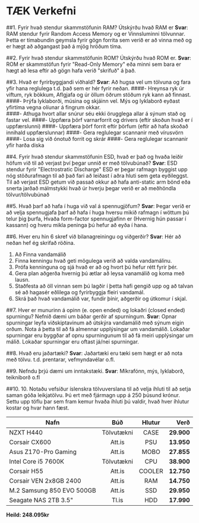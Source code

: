 # TÆK Verkefni
##1. Fyrir hvað stendur skammstöfunin RAM? Útskýrðu hvað RAM er
**Svar**: RAM stendur fyrir Random Access Memory og er Vinnsluminni tölvunnar.
Þetta er tímabundin geymsla fyrir gögn forrita sem verið er að vinna með og er hægt að
aðgangast það á mjög hröðum tíma.

##2. Fyrir hvað stendur skammstöfunin ROM? Útskýrðu hvað ROM er.
**Svar**: ROM er skammstöfun fyrir "Read-Only Memory" eða minni sem bara er hægt að lesa eftir að
gögn hafa verið "skrifuð" á það.

##3. Hvað er fyrirbyggjandi viðhald?
**Svar**: Að hugsa vel um tölvuna og fara yfir hana reglulega t.d. það sem er hér fyrir neðan.
####- Hreynsa ryk úr viftum, ryk bökkum, Aflgjafa og úr öllum öðrum stöðum ryk kann að finnast.
####- Þrýfa lyklaborði, músina og skjáinn vel. Mýs og lyklaborð eyðast yfirtíma vegna olíunar á fingrum okkar.  
####- Athuga hvort allar snúrur séu ekki örugglega allar á sýnum stað og fastar vel.
####- Uppfæra þörf varnarforrit og drivers (eftir skoðun hvað er í uppfærslunni)
####- Uppfæra þörf forrit eftir þörfum (eftir að hafa skoðað innihald uppfærslunnar)
####- Gera reglulegar scannanir með vírusvörn
####- Losa sig við ónotuð forrit og skrár
####- Gera reglulegar scannanir yfir harða diska 

##4. Fyrir hvað stendur skammstöfunin ESD, hvað er það og hvaða leiðir höfum við til að
verjast því þegar unnið er með tölvubúnað?
**Svar**: ESD stendur fyrir "Electrostratic Discharge" ESD er þegar rafmagn byggist upp nóg stöðurafmagn
til að það fari að leiðast í aðra hluti sem geta eyðileggst. Til að verjast ESD getum við passað okkur að
hafa anti-static arm bönd eða snerta jarðað málmstykki hvað úr hverju þegar verið er að meðhöndla tölvur/tölvubúnað

##5. Hvað þarf að hafa í huga við val á spennugjöfum?
**Svar**: Þegar verið er að velja spennugjafa þarf að hafa í huga hversu mikið rafmagn í wöttum þú telur þig þurfa,
Hvaða form-factor spennugjafinn er (Hvernig hún passar í kassann) og hveru mikla peninga þú hefur að eyða í hana.
 
##6. Hver eru hin 6 skref við bilanagreiningu og viðgerðir?
**Svar**: Hér að neðan hef ég skrifað röðina.
1. Að Finna vandamálið
2. Finna kenningu hvað geti mögulega verið að valda vandamálinu.
3. Prófa kenninguna og sjá hvað er að og hvort þú hefur rétt fyrir þér.
4. Gera plan aðgerða hvernig þú ætlar að leysa vanamálið og koma með lausn.
5. Staðfesta að öll vinnan sem þú lagðir í þetta hafi gengið upp og að talvan sé að hagasér eðlilega og fyrirbyggja fleiri vandamál. 
6. Skrá það hvað vandamálið var, fundir þínir, aðgerðir og útkomur í skjal.

##7. Hver er munurinn á opinn (e. open ended) og lokaðri (closed ended) spurningu?
Nefnið dæmi um báðar gerðir af spurningum.
**Svar**: Opnar spurningar leyfa viðskiptavinum að útskýra vandamálið með sýnum eigin orðum. Nota á þetta til að fá
almennar upplýsingar um vandamálið.
Lokaðar spurningar eru byggðar af opnu spurningunum til að fá meiri upplýsingar um málið. Lokaðar spurningar eru oftast já/nei spurningar.

##8. Hvað eru jaðartæki?
**Svar**: Jaðartæki eru tæki sem hægt er að nota með tölvu. t.d. prentarar, vefmyndavélar o.fl.

##9. Nefndu þrjú dæmi um inntakstæki.
**Svar**: Míkrafónn, mýs, lyklaborð, teikniborð o.fl

##10. 10. Notaðu vefsíður íslenskra tölvuverslana til að velja íhluti til að setja saman góða
leikjatölvu. Þú ert með fjármagn upp á 250 þúsund krónur. Settu upp töflu þar sem
fram kemur hvaða íhluti þú valdir, hvað hver íhlutur kostar og hvar hann fæst.

 Nafn | Búð | Hlutur | Verð
 --- |:---:| :---: | ---:
 NZXT H440 | Tölvutækni | CASE | **29.900**
 Corsair CX600 | Att.is | PSU | **13.950**
 Asus Z170-Pro Gaming | Att.is | MOBO | **27.855**
 Intel Core i5 7600K | Tölvutækni | CPU | **38.900**
 Corsair H55 | Att.is | COOLER | **12.750**
 Corsair VEN 2x8GB 2400 | Att.is | RAM | **14.750**
 M.2 Samsung 850 EVO 500GB | Att.is | SSD | **29.950**
 Seagate NAS 2TB 3.5"  | Tl.is | HDD | **17.990**
 **Heild: 248.095kr**
 

 
 